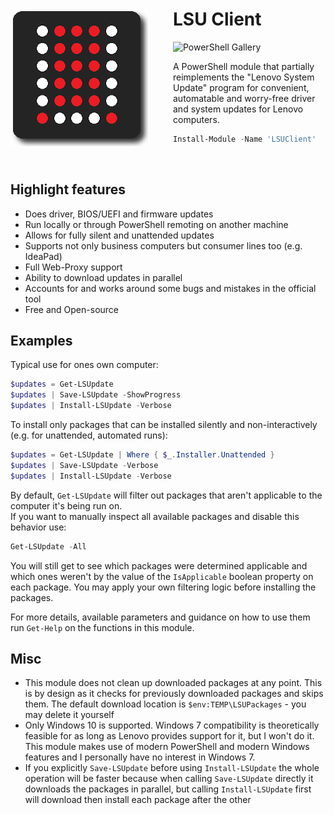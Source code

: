 <div>
<img align="left" src="logo_220px.png" alt="LSUClient PowerShell Module PNG Logo" style="padding-right: 40px"/>

# LSU Client

![PowerShell Gallery](https://img.shields.io/powershellgallery/dt/LSUClient?label=PowerShell%20Gallery&logo=Powershell&logoColor=FFFFFF&style=flat)

A PowerShell module that partially reimplements the "Lenovo System Update" program for convenient,
automatable and worry-free driver and system updates for Lenovo computers.

```powershell
Install-Module -Name 'LSUClient'
```
</div>

<br>

## Highlight features

- Does driver, BIOS/UEFI and firmware updates
- Run locally or through PowerShell remoting on another machine
- Allows for fully silent and unattended updates
- Supports not only business computers but consumer lines too (e.g. IdeaPad)
- Full Web-Proxy support
- Ability to download updates in parallel
- Accounts for and works around some bugs and mistakes in the official tool
- Free and Open-source

## Examples

Typical use for ones own computer:
```powershell
$updates = Get-LSUpdate
$updates | Save-LSUpdate -ShowProgress
$updates | Install-LSUpdate -Verbose
```

To install only packages that can be installed silently and non-interactively (e.g. for unattended, automated runs):
```powershell
$updates = Get-LSUpdate | Where { $_.Installer.Unattended }
$updates | Save-LSUpdate -Verbose
$updates | Install-LSUpdate -Verbose
```

By default, `Get-LSUpdate` will filter out packages that aren't applicable to the computer it's being run on.  
If you want to manually inspect all available packages and disable this behavior use:
```powershell
Get-LSUpdate -All
```

You will still get to see which packages were determined applicable and which ones weren't by the value of the `IsApplicable` boolean property on each package.
You may apply your own filtering logic before installing the packages.

For more details, available parameters and guidance on how to use them run `Get-Help` on the functions in this module.

## Misc

- This module does not clean up downloaded packages at any point. This is by design as it checks for previously downloaded packages and skips them. The default download location is `$env:TEMP\LSUPackages` - you may delete it yourself
- Only Windows 10 is supported. Windows 7 compatibility is theoretically feasible for as long as Lenovo provides support for it, but I won't do it. This module makes use of modern PowerShell and modern Windows features and I personally have no interest in Windows 7.
- If you explicitly `Save-LSUpdate` before using `Install-LSUpdate` the whole operation will be faster because when calling `Save-LSUpdate` directly it downloads the packages in parallel, but calling `Install-LSUpdate` first will download then install each package after the other
